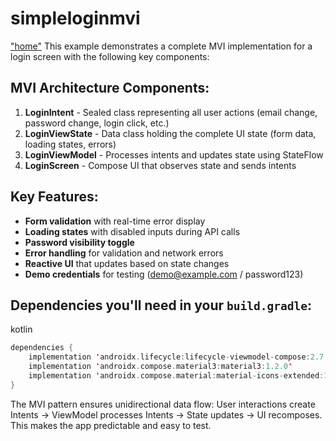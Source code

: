 # simpleloginmvi
["home"](/img/login.png)
This example demonstrates a complete MVI implementation for a login screen with the following key components:

## MVI Architecture Components:

1.  **LoginIntent** - Sealed class representing all user actions (email change, password change, login click, etc.)
2.  **LoginViewState** - Data class holding the complete UI state (form data, loading states, errors)
3.  **LoginViewModel** - Processes intents and updates state using StateFlow
4.  **LoginScreen** - Compose UI that observes state and sends intents

## Key Features:

-   **Form validation** with real-time error display
-   **Loading states** with disabled inputs during API calls
-   **Password visibility toggle**
-   **Error handling** for validation and network errors
-   **Reactive UI** that updates based on state changes
-   **Demo credentials** for testing ([demo@example.com](mailto:demo@example.com) / password123)

## Dependencies you'll need in your `build.gradle`:

kotlin

```kotlin
dependencies {
    implementation 'androidx.lifecycle:lifecycle-viewmodel-compose:2.7.0'
    implementation 'androidx.compose.material3:material3:1.2.0'
    implementation 'androidx.compose.material:material-icons-extended:1.6.0'
}
```

The MVI pattern ensures unidirectional data flow: User interactions create Intents → ViewModel processes Intents → State updates → UI recomposes. This makes the app predictable and easy to test.